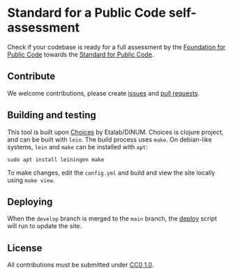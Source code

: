 # Standard for a Public Code self-assessment

<!-- SPDX-License-Identifier: CC0-1.0 -->

Check if your codebase is ready for a full assessment by the [Foundation for Public Code](https://publiccode.net) towards the [Standard for Public Code](https://standard.publiccode.net/).

## Contribute

We welcome contributions, please create [issues](https://github.com/publiccodenet/assessment-eligibility/issues) and [pull requests](https://github.com/publiccodenet/assessment-eligibility/pulls).

## Building and testing

This tool is built upon [Choices](https://git.sr.ht/~bzg/choices) by Etalab/DINUM.
Choices is clojure project, and can be built with `lein`.
The build process uses `make`.
On debian-like systems, `lein` and `make` can be installed with `apt`:

```
sudo apt install leiningen make
```

To make changes, edit the `config.yml` and build and view the site locally using `make view`.

## Deploying

When the `develop` branch is merged to the `main` branch, the [deploy](.github/workflows/deploy.yml) script will run to update the site.

## License

All contributions must be submitted under [CC0 1.0](LICENSE).
